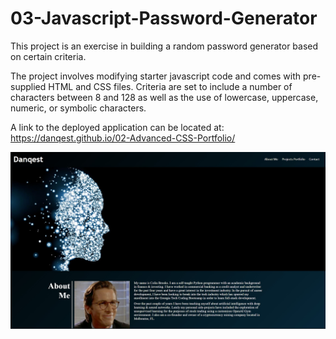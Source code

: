 # 03-Javascript-Password-Generator

This project is an exercise in building a random password generator based on certain criteria.

The project involves modifying starter javascript code and comes with pre-supplied HTML and CSS files. Criteria are set to include a number of characters between 8 and 128 as well as the use of lowercase, uppercase, numeric, or symbolic characters.

A link to the deployed application can be located at: https://danqest.github.io/02-Advanced-CSS-Portfolio/

![example-screenshot](https://github.com/Danqest/02-Advanced-CSS-Portfolio/blob/main/assets/images/example-screenshot.jpg)
